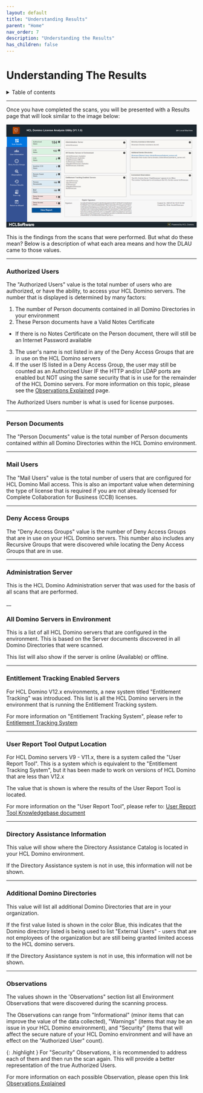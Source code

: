 ```yaml
---
layout: default
title: "Understanding Results"
parent: "Home"
nav_order: 7
description: "Understanding the Results"
has_children: false
---
```


<h1>Understanding The Results</h1>

<details close markdown="block">
  <summary>
    Table of contents
  </summary>
  {: .text-delta }
1. TOC
{:toc}
</details>

___
Once you have completed the scans, you will be presented with a Results page that will look similar to the image below:

![Scan Results](assets/images/png/14-scan-results.png)

This is the findings from the scans that were performed. But what do these mean? Below is a description of what each area means and how the DLAU came to those values.

____
### Authorized Users
The "Authorized Users" value is the total number of users who are authorized, or have the ability, to access your HCL Domino servers. The number that is displayed is determined by many factors:

1. The number of Person documents contained in all Domino Directories in your environment
2. These Person documents have a Valid Notes Certificate
  - If there is no Notes Certificate on the Person document, there will still be an Internet Password available
3. The user's name is not listed in any of the Deny Access Groups that are in use on the HCL Domino servers
4. If the user IS listed in a Deny Access Group, the user may still be counted as an Authorized User IF the HTTP and/or LDAP ports are enabled but NOT using the same security that is in use for the remainder of the HCL Domino servers. For more information on this topic, please see the [Observations Explained](observations.md) page.

The Authorized Users number is what is used for license purposes.

___
### Person Documents
The "Person Documents" value is the total number of Person documents contained within all Domino Directories within the HCL Domino environment.

___
### Mail Users
The "Mail Users" value is the total number of users that are configured for HCL Domino Mail access. This is also an important value when determining the type of license that is required if you are not already licensed for Complete Collaboration for Business (CCB) licenses.

___
### Deny Access Groups
The "Deny Access Groups" value is the number of Deny Access Groups that are in use on your HCL Domino servers. This number also includes any Recursive Groups that were discovered while locating the Deny Access Groups that are in use.

___
### Administration Server
This is the HCL Domino Administration server that was used for the basis of all scans that are performed.

__
### All Domino Servers in Environment
This is a list of all HCL Domino servers that are configured in the environment. This is based on the Server documents discovered in all Domino Directories that were scanned.

This list will also show if the server is online (Available) or offline.

___
### Entitlement Tracking Enabled Servers
For HCL Domino V12.x environments, a new system titled "Entitlement Tracking" was introduced. This list is all the HCL Domino servers in the environment that is running the Entitlement Tracking system.

For more information on "Entitlement Tracking System", please refer to [Entitlement Tracking System](https://help.hcltechsw.com/domino/12.0.0/admin/admn_entitlementtracking.html)

___
### User Report Tool Output Location
For HCL Domino servers V9 - V11.x, there is a system called the "User Report Tool". This is a system which is equivalent to the "Entitlement Tracking System", but it has been made to work on versions of HCL Domino that are less than V12.x

The value that is shown is where the results of the User Report Tool is located.

For more information on the "User Report Tool", please refer to: [User Report Tool Knowledgebase document](https://support.hcltechsw.com/csm?id=kb_article&sysparm_article=KB0095328)

___
### Directory Assistance Information
This value will show where the Directory Assistance Catalog is located in your HCL Domino environment.

If the Directory Assistance system is not in use, this information will not be shown.

___
### Additional Domino Directories
This value will list all additional Domino Directories that are in your organization.

If the first value listed is shown in the color Blue, this indicates that the Domino directory listed is being used to list "External Users" - users that are not employees of the organization but are still being granted limited access to the HCL domino servers.

If the Directory Assistance system is not in use, this information will not be shown.

___
### Observations
The values shown in the 'Observations" section list all Environment Observations that were discovered during the scanning process.

The Observations can range from "Informational" (minor items that can improve the value of the data collected), "Warnings" (items that may be an issue in your HCL Domino environment), and "Security" (items that will affect the secure nature of your HCL Domino environment and will have an effect on the "Authorized User" count).

{: .highlight } For "Security" Observations, it is recommended to address each of them and then run the scan again. This will provide a better representation of the true Authorized Users.

For more information on each possible Observation, please open this link [Observations Explained](observations.md)